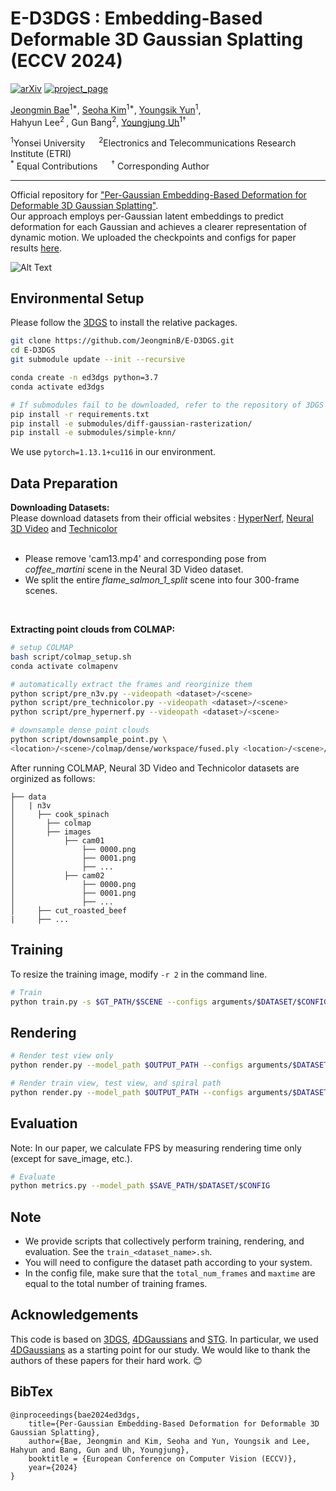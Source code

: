 #  E-D3DGS : Embedding-Based Deformable 3D Gaussian Splatting (ECCV 2024)

[![arXiv](https://img.shields.io/badge/arXiv-2404.03613-006600)](https://arxiv.org/abs/2404.03613) 
[![project_page](https://img.shields.io/badge/project_page-68BC71)](https://jeongminb.github.io/e-d3dgs/)

[Jeongmin Bae](https://jeongminb.github.io/)<sup>1*</sup>, [Seoha Kim](https://seoha-kim.github.io/)<sup>1*</sup>, [Youngsik Yun](https://bbangsik13.github.io/)<sup>1</sup>, </br>
Hahyun Lee<sup>2 </sup>, Gun Bang<sup>2</sup>, [Youngjung Uh](https://github.com/yj-uh)<sup>1†</sup>

<sup>1</sup>Yonsei University &emsp; <sup>2</sup>Electronics and Telecommunications Research Institute (ETRI)
<br><sup>\*</sup> Equal Contributions &emsp; <sup>†</sup> Corresponding Author

---


Official repository for <a href="https://arxiv.org/abs/2404.03613">"Per-Gaussian Embedding-Based Deformation for Deformable 3D Gaussian Splatting"</a><be>. <br>
Our approach employs per-Gaussian latent embeddings to predict deformation for each Gaussian and achieves a clearer representation of dynamic motion.
We uploaded the checkpoints and configs for paper results [here](https://drive.google.com/drive/folders/1PAaIp5cNYNpLjQ5JX0SVLh5Yn_K9UmJd?usp=sharing).

![Alt Text](https://github.com/JeongminB/E-D3DGS/blob/main/teaser.gif)

## Environmental Setup
Please follow the [3DGS](https://github.com/graphdeco-inria/gaussian-splatting) to install the relative packages.
```bash
git clone https://github.com/JeongminB/E-D3DGS.git
cd E-D3DGS
git submodule update --init --recursive

conda create -n ed3dgs python=3.7 
conda activate ed3dgs

# If submodules fail to be downloaded, refer to the repository of 3DGS  
pip install -r requirements.txt
pip install -e submodules/diff-gaussian-rasterization/
pip install -e submodules/simple-knn/ 
```
We use `pytorch=1.13.1+cu116` in our environment.


## Data Preparation

**Downloading Datasets:**  
Please download datasets from their official websites : [HyperNerf](https://github.com/google/hypernerf/releases/tag/v0.1), [Neural 3D Video](https://github.com/facebookresearch/Neural_3D_Video) and [Technicolor](https://www.interdigital.com/data_sets/light-field-dataset) <br><br>
- Please remove 'cam13.mp4' and corresponding pose from <i>coffee_martini</i> scene in the Neural 3D Video dataset. <br>
- We split the entire <i>flame_salmon_1_split</i> scene into four 300-frame scenes.

<br>

**Extracting point clouds from COLMAP:** 
```bash
# setup COLMAP 
bash script/colmap_setup.sh
conda activate colmapenv 

# automatically extract the frames and reorginize them
python script/pre_n3v.py --videopath <dataset>/<scene>
python script/pre_technicolor.py --videopath <dataset>/<scene>
python script/pre_hypernerf.py --videopath <dataset>/<scene>

# downsample dense point clouds
python script/downsample_point.py \
<location>/<scene>/colmap/dense/workspace/fused.ply <location>/<scene>/points3D_downsample.ply
```


After running COLMAP, Neural 3D Video and Technicolor datasets are orginized as follows:
```
├── data
│   | n3v
│     ├── cook_spinach
│       ├── colmap
│       ├── images
│           ├── cam01
│               ├── 0000.png
│               ├── 0001.png
│               ├── ...
│           ├── cam02
│               ├── 0000.png
│               ├── 0001.png
│               ├── ...
│     ├── cut_roasted_beef
|     ├── ...
```

## Training

To resize the training image, modify `-r 2` in the command line.
``` bash
# Train
python train.py -s $GT_PATH/$SCENE --configs arguments/$DATASET/$CONFIG.py --model_path $OUTPUT_PATH --expname $DATASET/$SCENE -r 2
``` 

## Rendering


``` bash
# Render test view only
python render.py --model_path $OUTPUT_PATH --configs arguments/$DATASET/$CONFIG.py --skip_train --skip_video

# Render train view, test view, and spiral path
python render.py --model_path $OUTPUT_PATH --configs arguments/$DATASET/$CONFIG.py
```

## Evaluation
Note: In our paper, we calculate FPS by measuring rendering time only (except for save_image, etc.).
``` bash
# Evaluate
python metrics.py --model_path $SAVE_PATH/$DATASET/$CONFIG
```

## Note

* We provide scripts that collectively perform training, rendering, and evaluation. See the `train_<dataset_name>.sh`. 
* You will need to configure the dataset path according to your system.
* In the config file, make sure that the `total_num_frames` and `maxtime` are equal to the total number of training frames.

## Acknowledgements

This code is based on [3DGS](https://github.com/graphdeco-inria/gaussian-splatting), [4DGaussians](https://github.com/hustvl/4DGaussians) and [STG](https://github.com/oppo-us-research/SpacetimeGaussians). In particular, we used [4DGaussians](https://github.com/hustvl/4DGaussians) as a starting point for our study. We would like to thank the authors of these papers for their hard work. 😊

## BibTex
```
@inproceedings{bae2024ed3dgs,
    title={Per-Gaussian Embedding-Based Deformation for Deformable 3D Gaussian Splatting}, 
    author={Bae, Jeongmin and Kim, Seoha and Yun, Youngsik and Lee, Hahyun and Bang, Gun and Uh, Youngjung}, 
    booktitle = {European Conference on Computer Vision (ECCV)},
    year={2024}
}
```
